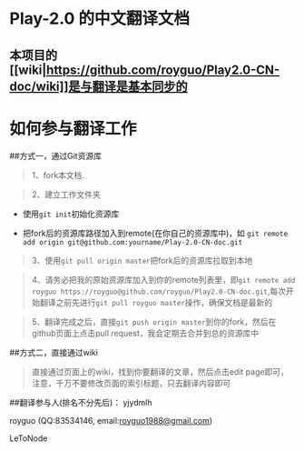 # Play-2.0 的中文翻译文档
## 本项目的[[wiki|https://github.com/royguo/Play2.0-CN-doc/wiki]]是与翻译是基本同步的

# 如何参与翻译工作
##方式一，通过Git资源库

> 1、fork本文档.

> 2、建立工作文件夹

- 使用```git init```初始化资源库

- 把fork后的资源库路径加入到remote(在你自己的资源库中)，如 ```git remote add origin git@github.com:yourname/Play-2.0-CN-doc.git```

> 3、使用```git pull origin master```把fork后的资源库拉取到本地

> 4、请务必把我的原始资源库加入到你的remote列表里，即```git remote add royguo https://royguo@github.com/royguo/Play2.0-CN-doc.git```,每次开始翻译之前先进行```git pull royguo master```操作，确保文档是最新的

> 5、翻译完成之后，直接```git push origin master```到你的fork，然后在github页面上点击pull request，我会定期去合并到总的资源库中

##方式二，直接通过wiki

> 直接通过页面上的wiki，找到你要翻译的文章，然后点击edit page即可，注意，千万不要修改页面的索引标题，只去翻译内容即可


##翻译参与人(排名不分先后)：
yjydmlh

royguo (QQ:83534146, email:royguo1988@gmail.com)

LeToNode

